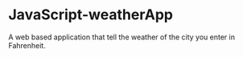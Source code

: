 # JavaScript-weatherApp
A web based application that tell the weather of the city you enter in Fahrenheit.
